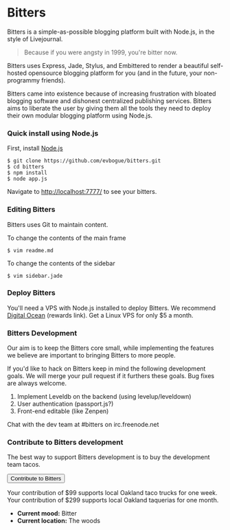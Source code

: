 Bitters
=======

Bitters is a simple-as-possible blogging platform built with Node.js, in the style of Livejournal.

> Because if you were angsty in 1999, you're bitter now.

Bitters uses Express, Jade, Stylus, and Embittered to render a beautiful self-hosted opensource blogging platform for you (and in the future, your non-programmy friends).

Bitters came into existence because of increasing frustration with bloated blogging software and dishonest centralized publishing services. Bitters aims to liberate the user by giving them all the tools they need to deploy their own modular blogging platform using Node.js.

### Quick install using Node.js

First, install [Node.js](http://nodejs.org/)

	$ git clone https://github.com/evbogue/bitters.git
	$ cd bitters
	$ npm install
	$ node app.js

Navigate to [http://localhost:7777/](http://localhost:7777/) to see your bitters.

### Editing Bitters

Bitters uses Git to maintain content.

To change the contents of the main frame

	$ vim readme.md 

To change the contents of the sidebar

	$ vim sidebar.jade

### Deploy Bitters

You'll need a VPS with Node.js installed to deploy Bitters. We recommend [Digital Ocean](https://www.digitalocean.com/?refcode=26d8ed49730d) (rewards link). Get a Linux VPS for only $5 a month.

### Bitters Development

Our aim is to keep the Bitters core small, while implementing the features we believe are important to bringing Bitters to more people.

If you'd like to hack on Bitters keep in mind the following development goals. We will merge your pull request if it furthers these goals. Bug fixes are always welcome.

1. Implement Leveldb on the backend (using levelup/leveldown)
2. User authentication (passport.js?)
3. Front-end editable (like Zenpen)

Chat with the dev team at #bitters on irc.freenode.net

### Contribute to Bitters development

The best way to support Bitters development is to buy the development team tacos.

<a href="https://www.paypal.com/cgi-bin/webscr?cmd=_s-xclick&hosted_button_id=559FYH7NGSMKC"><button>Contribute to Bitters</button></a>

Your contribution of $99 supports local Oakland taco trucks for one week.
Your contribution of $299 supports local Oakland taquerias for one month.

+ **Current mood:** Bitter
+ **Current location:** The woods
